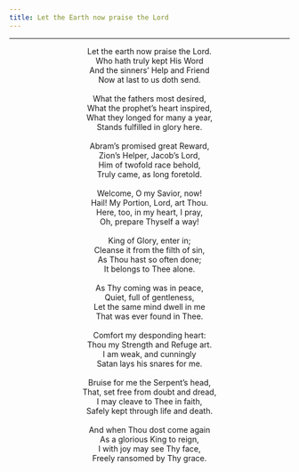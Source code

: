 ```yaml
---
title: Let the Earth now praise the Lord
---
```


---
<center>
Let the earth now praise the Lord.<br/>
Who hath truly kept His Word<br/>
And the sinners’ Help and Friend<br/>
Now at last to us doth send.<br/>
<br/>
What the fathers most desired,<br/>
What the prophet’s heart inspired,<br/>
What they longed for many a year,<br/>
Stands fulfilled in glory here.<br/>
<br/>
Abram’s promised great Reward,<br/>
Zion’s Helper, Jacob’s Lord,<br/>
Him of twofold race behold,<br/>
Truly came, as long foretold.<br/>
<br/>
Welcome, O my Savior, now!<br/>
Hail! My Portion, Lord, art Thou.<br/>
Here, too, in my heart, I pray,<br/>
Oh, prepare Thyself a way!<br/>
<br/>
King of Glory, enter in;<br/>
Cleanse it from the filth of sin,<br/>
As Thou hast so often done;<br/>
It belongs to Thee alone.<br/>
<br/>
As Thy coming was in peace,<br/>
Quiet, full of gentleness,<br/>
Let the same mind dwell in me<br/>
That was ever found in Thee.<br/>
<br/>
Comfort my desponding heart:<br/>
Thou my Strength and Refuge art.<br/>
I am weak, and cunningly<br/>
Satan lays his snares for me.<br/>
<br/>
Bruise for me the Serpent’s head,<br/>
That, set free from doubt and dread,<br/>
I may cleave to Thee in faith,<br/>
Safely kept through life and death.<br/>
<br/>
And when Thou dost come again<br/>
As a glorious King to reign,<br/>
I with joy may see Thy face,<br/>
Freely ransomed by Thy grace.
</center>